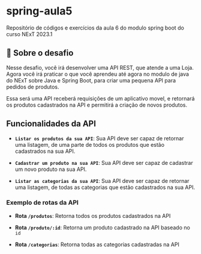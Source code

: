 # spring-aula5
Repositório de códigos e exercícios da aula 6 do modulo spring boot do curso NExT 2023.1

## :rocket: Sobre o desafio

Nesse desafio, você irá desenvolver uma API REST, que atende a uma Loja. Agora você irá praticar o que você aprendeu até agora no modulo de java do NExT sobre Java e Spring Boot, para criar uma pequena API para pedidos de produtos.

Essa será uma API receberá requisições de um aplicativo movel, e retornará os produtos cadastrados na API e permitirá a criação de novos produtos.

## Funcionalidades da API

- **`Listar os produtos da sua API`**: Sua API deve ser capaz de retornar uma listagem, de uma parte de todos os produtos que estão cadastrados na sua API.

- **`Cadastrar um produto na sua API`**: Sua API deve ser capaz de cadastrar um novo produto na sua API.

- **`Listar as categorias da sua API`**: Sua API deve ser capaz de retornar uma listagem, de todas as categorias que estão cadastrados na sua API.

### Exemplo de rotas da API

  - **Rota `/produtos`**: Retorna todos os produtos cadastrados na API

  - **Rota `/produto/:id`**: Retorna um produto cadastrado na API baseado no `id`

  - **Rota `/categorias`**: Retorna todas as categorias cadastradas na API